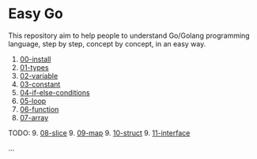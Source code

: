 # Easy Go

This repository aim to help people to understand Go/Golang programming language, step by step, concept by concept, in an easy way.

1. [00-install](./concepts/00-install.md)
2. [01-types](./concepts/01-types.md)
3. [02-variable](./concepts/02-variable.md)
4. [03-constant](./concepts/03-constant.md)
5. [04-if-else-conditions](./concepts/04-if-else-conditions.md)
6. [05-loop](./concepts/05-loop.md)
7. [06-function](./concepts/06-function.md)
8. [07-array](./concepts/07-array.md)

TODO:
9. [08-slice](./concepts/08-slice.md)
9. [09-map](./concepts/09-map.md)
9. [10-struct](./concepts/10-struct.md)
9. [11-interface](./concepts/11-interface.md)

...

